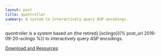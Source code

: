 ```yaml
---
layout: post
title: quontroller
summary: A system to interactively query ASP encodings.
---
```


quontroller is a system based on (the retired) [oclingo]({% post_url 2016-09-20-oclingo %}) to interactively query ASP encodings.

[Download and Resources](http://www.cs.uni-potsdam.de/wv/quontroller/)
